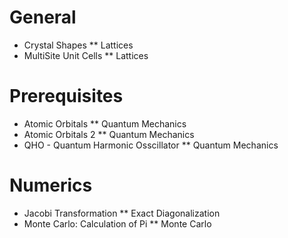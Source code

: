 # General
* Crystal Shapes
** Lattices
* MultiSite Unit Cells
** Lattices
# Prerequisites
* Atomic Orbitals
** Quantum Mechanics
* Atomic Orbitals 2
** Quantum Mechanics
* QHO - Quantum Harmonic Osscillator
** Quantum Mechanics

# Numerics
* Jacobi Transformation
** Exact Diagonalization
* Monte Carlo: Calculation of Pi
** Monte Carlo 
